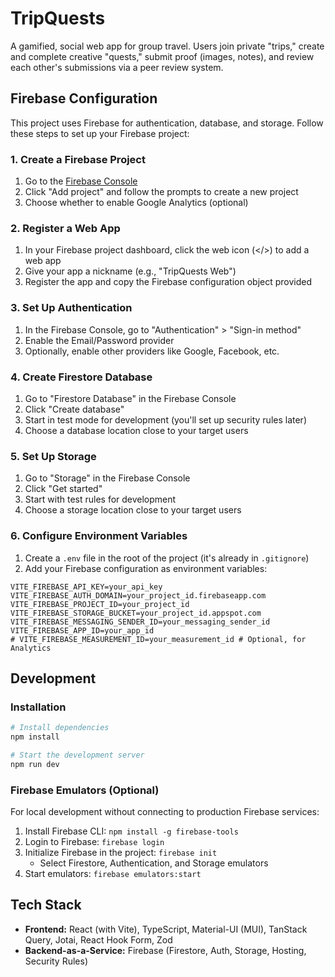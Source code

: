 # TripQuests

A gamified, social web app for group travel. Users join private "trips," create and complete creative "quests," submit proof (images, notes), and review each other's submissions via a peer review system.

## Firebase Configuration

This project uses Firebase for authentication, database, and storage. Follow these steps to set up your Firebase project:

### 1. Create a Firebase Project

1. Go to the [Firebase Console](https://console.firebase.google.com/)
2. Click "Add project" and follow the prompts to create a new project
3. Choose whether to enable Google Analytics (optional)

### 2. Register a Web App

1. In your Firebase project dashboard, click the web icon (</>) to add a web app
2. Give your app a nickname (e.g., "TripQuests Web")
3. Register the app and copy the Firebase configuration object provided

### 3. Set Up Authentication

1. In the Firebase Console, go to "Authentication" > "Sign-in method"
2. Enable the Email/Password provider
3. Optionally, enable other providers like Google, Facebook, etc.

### 4. Create Firestore Database

1. Go to "Firestore Database" in the Firebase Console
2. Click "Create database"
3. Start in test mode for development (you'll set up security rules later)
4. Choose a database location close to your target users

### 5. Set Up Storage

1. Go to "Storage" in the Firebase Console
2. Click "Get started"
3. Start with test rules for development
4. Choose a storage location close to your target users

### 6. Configure Environment Variables

1. Create a `.env` file in the root of the project (it's already in `.gitignore`)
2. Add your Firebase configuration as environment variables:

```
VITE_FIREBASE_API_KEY=your_api_key
VITE_FIREBASE_AUTH_DOMAIN=your_project_id.firebaseapp.com
VITE_FIREBASE_PROJECT_ID=your_project_id
VITE_FIREBASE_STORAGE_BUCKET=your_project_id.appspot.com
VITE_FIREBASE_MESSAGING_SENDER_ID=your_messaging_sender_id
VITE_FIREBASE_APP_ID=your_app_id
# VITE_FIREBASE_MEASUREMENT_ID=your_measurement_id # Optional, for Analytics
```

## Development

### Installation

```bash
# Install dependencies
npm install

# Start the development server
npm run dev
```

### Firebase Emulators (Optional)

For local development without connecting to production Firebase services:

1. Install Firebase CLI: `npm install -g firebase-tools`
2. Login to Firebase: `firebase login`
3. Initialize Firebase in the project: `firebase init`
   - Select Firestore, Authentication, and Storage emulators
4. Start emulators: `firebase emulators:start`

## Tech Stack

- **Frontend:** React (with Vite), TypeScript, Material-UI (MUI), TanStack Query, Jotai, React Hook Form, Zod
- **Backend-as-a-Service:** Firebase (Firestore, Auth, Storage, Hosting, Security Rules)

